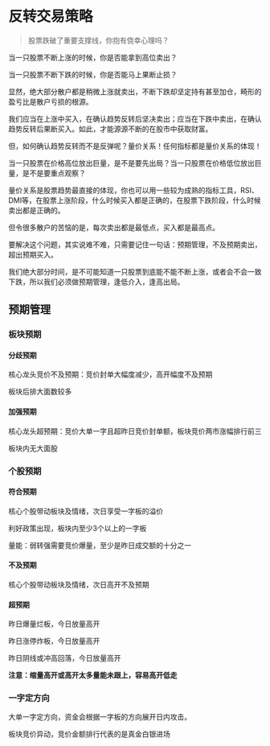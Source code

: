 # 反转交易策略

> 股票跌破了重要支撑线，你抱有侥幸心理吗？

当一只股票不断上涨的时候，你是否能拿到高位卖出？

当一只股票不断下跌的时候，你是否能马上果断止损？

显然，绝大部分散户都是稍微上涨就卖出，不断下跌却坚定持有甚至加仓，畸形的盈亏比是散户亏损的根源。

我们应当在上涨中买入，在确认趋势反转后坚决卖出；应当在下跌中卖出，在确认趋势反转后果断买入。如此，才能源源不断的在股市中获取财富。

但，如何确认趋势反转而不是反弹呢？量价关系！任何指标都是量价关系的体现！

当一只股票在价格高位放出巨量，是不是要先出局？当一只股票在价格低位放出巨量，是不是要重点观察？

量价关系是股票趋势最直接的体现，你也可以用一些较为成熟的指标工具，RSI、DMI等，在股票上涨阶段，什么时候买入都是正确的，在股票下跌阶段，什么时候卖出都是正确的。

但令很多散户的苦恼的是，每次卖出都是最低点，买入都是最高点。

要解决这个问题，其实说难不难，只需要记住一句话：预期管理，不及预期卖出，超出预期买入。

我们绝大部分时间，是不可能知道一只股票到底能不能不断上涨，或者会不会一致下跌，所以我们必须做预期管理，逢低介入，逢高出局。

## 预期管理

### 板块预期

#### 分歧预期

核心龙头竞价不及预期：竞价封单大幅度减少，高开幅度不及预期

板块后排大面数较多

#### 加强预期

核心龙头超预期：竞价大单一字且超昨日竞价封单额，板块竞价两市涨幅排行前三

板块内无大面股

### 个股预期

#### 符合预期

核心个股带动板块及情绪，次日享受一字板的溢价

利好政策出现，板块内至少3个以上的一字板

量能：弱转强需要竞价爆量，至少是昨日成交额的十分之一

#### 不及预期

核心个股带动板块及情绪，次日高开不及预期

#### 超预期

昨日爆量烂板，今日放量高开

昨日涨停炸板，今日放量高开

昨日阴线或冲高回落，今日放量高开

**注意：缩量高开或高开太多量能未跟上，容易高开低走**

### 一字定方向

大单一字定方向，资金会根据一字板的方向展开日内攻击。

板块竞价异动，竞价金额排行代表的是真金白银进场